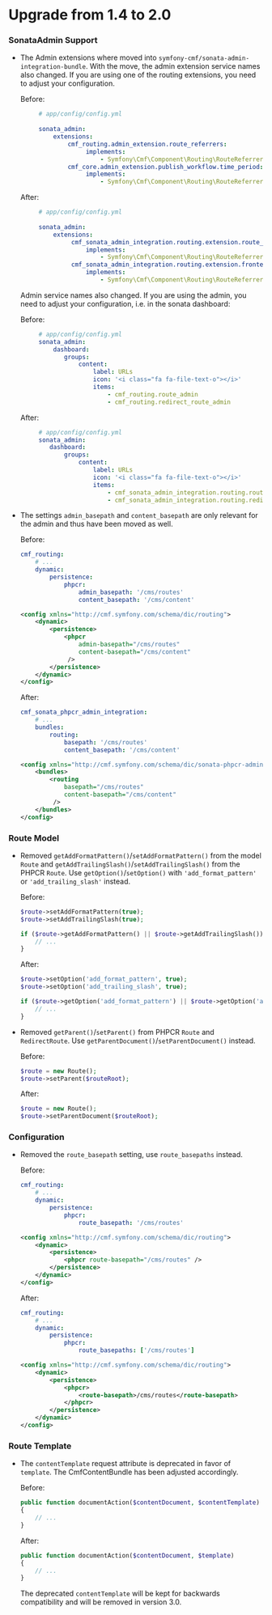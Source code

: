 # Upgrade from 1.4 to 2.0

### SonataAdmin Support

 * The Admin extensions where moved into `symfony-cmf/sonata-admin-integration-bundle`.
   With the move, the admin extension service names also changed. If you are using one of the routing extensions,
   you need to adjust your configuration.
   
   Before:
   
   ```yaml
        # app/config/config.yml
     
        sonata_admin:
            extensions:
                cmf_routing.admin_extension.route_referrers:
                     implements:
                         - Symfony\Cmf\Component\Routing\RouteReferrersInterface
                cmf_core.admin_extension.publish_workflow.time_period:
                     implements:
                         - Symfony\Cmf\Component\Routing\RouteReferrersReadInterface
   ```

   After:
       
   ```yaml
        # app/config/config.yml
                
        sonata_admin:
            extensions:
                 cmf_sonata_admin_integration.routing.extension.route_referrers:
                     implements:
                         - Symfony\Cmf\Component\Routing\RouteReferrersInterface
                 cmf_sonata_admin_integration.routing.extension.frontend_link:
                     implements:
                         - Symfony\Cmf\Component\Routing\RouteReferrersReadInterface
   ```
   Admin service names also changed. If you are using the admin, you need to adjust your configuration,
   i.e. in the sonata dashboard:
   
   Before:
   
   ```yaml
        # app/config/config.yml
        sonata_admin:
            dashboard:
               groups:
                   content:
                       label: URLs
                       icon: '<i class="fa fa-file-text-o"></i>'
                       items:
                           - cmf_routing.route_admin
                           - cmf_routing.redirect_route_admin
   ```

   After:
       
   ```yaml
        # app/config/config.yml
        sonata_admin:
           dashboard:
               groups:
                   content:
                       label: URLs
                       icon: '<i class="fa fa-file-text-o"></i>'
                       items:
                           - cmf_sonata_admin_integration.routing.route_admin
                           - cmf_sonata_admin_integration.routing.redirect_route_admin
   ```

 * The settings `admin_basepath` and `content_basepath` are only relevant for the admin and thus have been moved as well.

   Before:

   ```yaml
   cmf_routing:
       # ...
       dynamic:
           persistence:
               phpcr:
                   admin_basepath: '/cms/routes'
                   content_basepath: '/cms/content'
   ```
   ```xml
   <config xmlns="http://cmf.symfony.com/schema/dic/routing">
       <dynamic>
           <persistence>
               <phpcr
                   admin-basepath="/cms/routes"
                   content-basepath="/cms/content"
                />
           </persistence>
       </dynamic>
   </config>
   ```

   After:

   ```yaml
   cmf_sonata_phpcr_admin_integration:
       # ...
       bundles:
           routing:
               basepath: '/cms/routes'
               content_basepath: '/cms/content'
   ```
   ```xml
   <config xmlns="http://cmf.symfony.com/schema/dic/sonata-phpcr-admin-integration">
       <bundles>
           <routing
               basepath="/cms/routes"
               content-basepath="/cms/content"
            />
       </bundles>
   </config>
   ```

### Route Model

 * Removed `getAddFormatPattern()`/`setAddFormatPattern()` from the model
   `Route` and `getAddTrailingSlash()`/`setAddTrailingSlash()` from the PHPCR
   `Route`. Use `getOption()`/`setOption()` with `'add_format_pattern'` or
   `'add_trailing_slash'` instead.

   Before:

   ```php
   $route->setAddFormatPattern(true);
   $route->setAddTrailingSlash(true);

   if ($route->getAddFormatPattern() || $route->getAddTrailingSlash()) {
       // ...
   }
   ```

   After:

   ```php
   $route->setOption('add_format_pattern', true);
   $route->setOption('add_trailing_slash', true);

   if ($route->getOption('add_format_pattern') || $route->getOption('add_trailing_slash')) {
       // ...
   }
   ```

 * Removed `getParent()`/`setParent()` from PHPCR `Route` and `RedirectRoute`.
   Use `getParentDocument()`/`setParentDocument()` instead.

   Before:

   ```php
   $route = new Route();
   $route->setParent($routeRoot);
   ```

   After:

   ```php
   $route = new Route();
   $route->setParentDocument($routeRoot);
   ```

### Configuration

 * Removed the `route_basepath` setting, use `route_basepaths` instead.

   Before:

   ```yaml
   cmf_routing:
       # ...
       dynamic:
           persistence:
               phpcr:
                   route_basepath: '/cms/routes'
   ```
   ```xml
   <config xmlns="http://cmf.symfony.com/schema/dic/routing">
       <dynamic>
           <persistence>
               <phpcr route-basepath="/cms/routes" />
           </persistence>
       </dynamic>
   </config>
   ```

   After:

   ```yaml
   cmf_routing:
       # ...
       dynamic:
           persistence:
               phpcr:
                   route_basepaths: ['/cms/routes']
   ```
   ```xml
   <config xmlns="http://cmf.symfony.com/schema/dic/routing">
       <dynamic>
           <persistence>
               <phpcr>
                   <route-basepath>/cms/routes</route-basepath>
               </phpcr>
           </persistence>
       </dynamic>
   </config>
   ```

### Route Template

 * The `contentTemplate` request attribute is deprecated in favor of
   `template`. The CmfContentBundle has been adjusted accordingly.

   Before:

   ```php
   public function documentAction($contentDocument, $contentTemplate)
   {
       // ...
   }
   ```

   After:

   ```php
   public function documentAction($contentDocument, $template)
   {
       // ...
   }
   ```
   
   The deprecated `contentTemplate` will be kept for backwards compatibility
   and will be removed in version 3.0.
